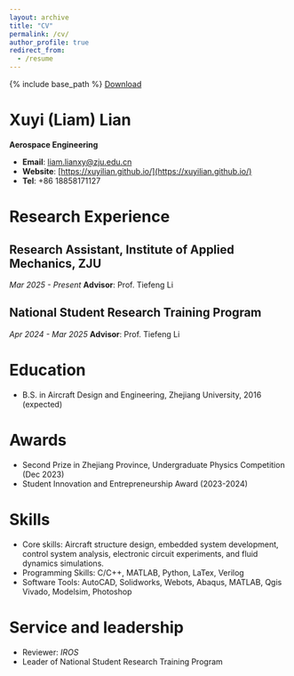 ```yaml
---
layout: archive
title: "CV"
permalink: /cv/
author_profile: true
redirect_from:
  - /resume
---
```


{% include base_path %}
<a href="/images/CV_lianxy.pdf" download>Download</a>




Xuyi (Liam) Lian
======
**Aerospace Engineering**
* **Email**: [liam.lianxy@zju.edu.cn](liam.lianxy@zju.edu.cn)
* **Website**: [https://xuyilian.github.io/](https://xuyilian.github.io/)
* **Tel**: +86 18858171127

Research Experience
======

Research Assistant, Institute of Applied Mechanics, ZJU
------

*Mar 2025 - Present*
**Advisor**: Prof. Tiefeng Li


National Student Research Training Program
------

*Apr 2024 - Mar 2025*
**Advisor**: Prof. Tiefeng Li



Education
======
* B.S. in Aircraft Design and Engineering, Zhejiang University, 2016 (expected)

Awards
======
* Second Prize in Zhejiang Province, Undergraduate Physics Competition (Dec 2023)
* Student Innovation and Entrepreneurship Award (2023-2024)
 
Skills
======
* Core skills: Aircraft structure design, embedded system development, control system analysis, electronic circuit experiments, and fluid dynamics simulations.
* Programming Skills: C/C++, MATLAB, Python, LaTex, Verilog 
* Software Tools: AutoCAD, Solidworks, Webots, Abaqus, MATLAB, Qgis Vivado, Modelsim, Photoshop

  
Service and leadership
======
* Reviewer: *IROS*
* Leader of National Student Research Training Program
